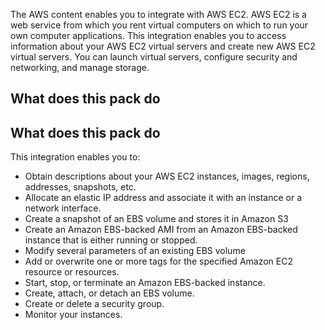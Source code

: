The AWS content enables you to integrate with AWS EC2. AWS EC2 is a web service from which you rent virtual computers on which to run your own computer applications. This integration enables you to access information about your AWS EC2 virtual servers and create new AWS EC2 virtual servers. You can launch virtual servers, configure security and networking, and manage storage.

## What does this pack do
## What does this pack do
This integration enables you to:
- Obtain descriptions about your AWS EC2 instances, images, regions, addresses, snapshots, etc.
- Allocate an elastic IP address and associate it with an instance or a network interface.
- Create a snapshot of an EBS volume and stores it in Amazon S3
- Create an Amazon EBS-backed AMI from an Amazon EBS-backed instance that is either running or stopped.
- Modify several parameters of an existing EBS volume
- Add or overwrite one or more tags for the specified Amazon EC2 resource or resources.
- Start, stop, or terminate an Amazon EBS-backed instance.
- Create, attach, or detach an EBS volume.
- Create or delete a security group.
- Monitor your instances.
